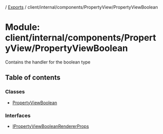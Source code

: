 [](../README.md) / [Exports](../modules.md) / client/internal/components/PropertyView/PropertyViewBoolean

# Module: client/internal/components/PropertyView/PropertyViewBoolean

Contains the handler for the boolean type

## Table of contents

### Classes

- [PropertyViewBoolean](../classes/client_internal_components_propertyview_propertyviewboolean.propertyviewboolean.md)

### Interfaces

- [IPropertyViewBooleanRendererProps](../interfaces/client_internal_components_propertyview_propertyviewboolean.ipropertyviewbooleanrendererprops.md)
